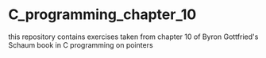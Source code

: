 # C_programming_chapter_10
this repository contains exercises taken from chapter 10 of Byron Gottfried's Schaum book in C programming on pointers
